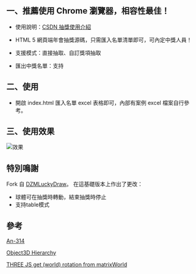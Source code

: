 ## 一、推薦使用 Chrome 瀏覽器，相容性最佳！

- 使用說明：[CSDN 抽獎使用介紹](https://blog.csdn.net/zz000088888/article/details/117024570)

- HTML 5 網頁端年會抽獎源碼，只需匯入名單清單即可，可內定中獎人員！

- 支援模式：直接抽取、自訂獎項抽取

- 匯出中獎名單：支持

## 二、使用

- 開啟 index.html 匯入名單 excel 表格即可，內部有案例 excel 檔案自行參考。

## 三、使用效果

![效果](demo.gif)


## 特別鳴謝

Fork 自 [DZMLuckyDraw](https://github.com/dengzemiao/DZMLuckyDraw)。
在這基礎版本上作出了更改：
- 球體可在抽獎時轉動，結束抽獎時停止
- 支持table模式


## 參考

[An-314](https://github.com/An-314/DZMLuckyDraw/tree/main)

[Object3D Hierarchy](https://sbcode.net/threejs/object-hierarchy/)

[THREE JS get (world) rotation from matrixWorld](https://stackoverflow.com/questions/21557341/three-js-get-world-rotation-from-matrixworld)
